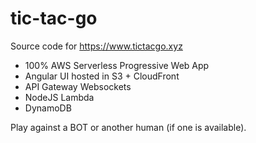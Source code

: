 # tic-tac-go
Source code for https://www.tictacgo.xyz

- 100% AWS Serverless Progressive Web App
- Angular UI hosted in S3 + CloudFront
- API Gateway Websockets
- NodeJS Lambda
- DynamoDB

Play against a BOT or another human (if one is available).

